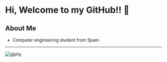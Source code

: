 # Hi, Welcome to my GitHub!! 👋
## About Me
- Computer engineering student from Spain
<hr/>

![giphy](https://user-images.githubusercontent.com/59847094/189539128-aa7a4d76-53ca-462b-9936-19daaa26edf8.gif)

